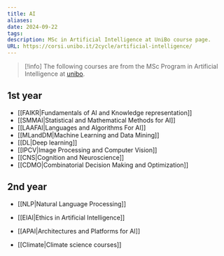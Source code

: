 ```yaml
---
title: AI
aliases: 
date: 2024-09-22
tags: 
description: MSc in Artificial Intelligence at UniBo course page.
URL: https://corsi.unibo.it/2cycle/artificial-intelligence/
---
```

>[!info]
> The following courses are from the MSc Program in Artificial Intelligence at [unibo](https://www.unibo.it/en).
## 1st year

- [[FAIKR|Fundamentals of AI and Knowledge representation]]
- [[SMMAI|Statistical and Mathematical Methods for AI]]
- [[LAAFAI|Languages and Algorithms For AI]]
- [[MLandDM|Machine Learning and Data Mining]]
- [[DL|Deep learning]]
- [[IPCV|Image Processing and Computer Vision]]
- [[CNS|Cognition and Neuroscience]]
- [[CDMO|Combinatorial Decision Making and Optimization]]
## 2nd year

- [[NLP|Natural Language Processing]]
- [[EIAI|Ethics in Artificial Intelligence]]
- [[APAI|Architectures and Platforms for AI]]

- [[Climate|Climate science courses]]



